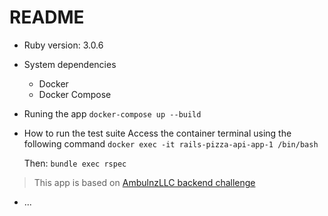 # README

* Ruby version: 3.0.6

* System dependencies
    - Docker
    - Docker Compose
* Runing the app
    `docker-compose up --build`
* How to run the test suite
    Access the container terminal using the following command
        `docker exec -it rails-pizza-api-app-1 /bin/bash`

    Then:
        `bundle exec rspec`

> This app is based on [AmbulnzLLC backend challenge](https://github.com/AmbulnzLLC/fullstack-challenge/tree/master/backend)
* ...
